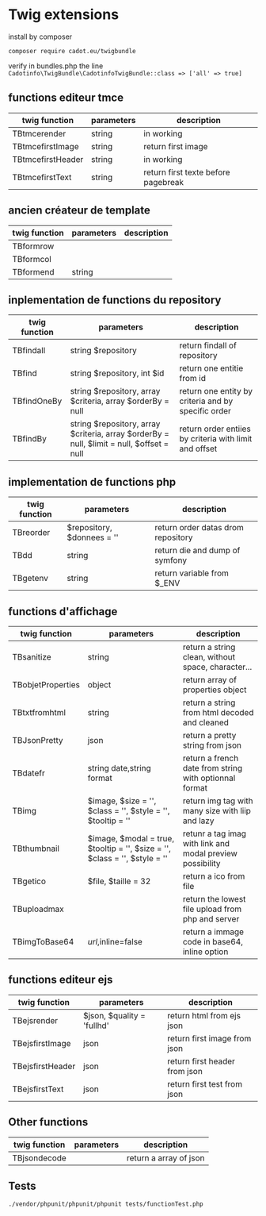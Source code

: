 # Twig extensions

install by composer

`composer require cadot.eu/twigbundle`

verify in bundles.php the line
`Cadotinfo\TwigBundle\CadotinfoTwigBundle::class => ['all' => true]`

## functions editeur tmce

| twig function     | parameters | description                         |
| ----------------- | ---------- | ----------------------------------- |
| TBtmcerender      | string     | in working                          |
| TBtmcefirstImage  | string     | return first image                  |
| TBtmcefirstHeader | string     | in working                          |
| TBtmcefirstText   | string     | return first texte before pagebreak |

## ancien créateur de template

| twig function | parameters | description |
| ------------- | ---------- | ----------- |
| TBformrow     |            |             |
| TBformcol     |            |             |
| TBformend     | string     |             |

## inplementation de functions du repository

| twig function | parameters                                                                                | description                                            |
| ------------- | ----------------------------------------------------------------------------------------- | ------------------------------------------------------ |
| TBfindall     | string $repository                                                                        | return findall of repository                           |
| TBfind        | string $repository, int $id                                                               | return one entitie from id                             |
| TBfindOneBy   | string $repository, array $criteria, array $orderBy = null                                | return one entity by criteria and by specific order    |
| TBfindBy      | string $repository, array $criteria, array $orderBy = null, $limit = null, $offset = null | return order entiies by criteria with limit and offset |

## implementation de functions php

| twig function | parameters                 | description                        |
| ------------- | -------------------------- | ---------------------------------- |
| TBreorder     | $repository, $donnees = '' | return order datas drom repository |
| TBdd          | string                     | return die and dump of symfony     |
| TBgetenv      | string                     | return variable from $\_ENV        |

## functions d'affichage

| twig function     | parameters                                                                 | description                                               |
| ----------------- | -------------------------------------------------------------------------- | --------------------------------------------------------- |
| TBsanitize        | string                                                                     | return a string clean, without space, character...        |
| TBobjetProperties | object                                                                     | return array of properties object                         |
| TBtxtfromhtml     | string                                                                     | return a string from html decoded and cleaned             |
| TBJsonPretty      | json                                                                       | return a pretty string from json                          |
| TBdatefr          | string date,string format                                                  | return a french date from string with optionnal format    |
| TBimg             | $image, $size = '', $class = '', $style = '', $tooltip = ''                | return img tag with many size with liip and lazy          |
| TBthumbnail       | $image, $modal = true, $tooltip = '', $size = '', $class = '', $style = '' | retunr a tag imag with link and modal preview possibility |
| TBgetico          | $file, $taille = 32                                                        | return a ico from file                                    |
| TBuploadmax       |                                                                            | return the lowest file upload from php and server         |
| TBimgToBase64     |$url,$inline=false                                                          | return a immage code in base64, inline option             |

## functions editeur ejs

| twig function    | parameters                 | description                   |
| ---------------- | -------------------------- | ----------------------------- |
| TBejsrender      | $json, $quality = 'fullhd' | return html from ejs json     |
| TBejsfirstImage  | json                       | return first image from json  |
| TBejsfirstHeader | json                       | return first header from json |
| TBejsfirstText   | json                       | return first test from json   |

## Other functions

| twig function | parameters | description                            |
| ------------- | ---------- | -------------------------------------- |
| TBjsondecode  |            | return a array of json                 |

## Tests

` ./vendor/phpunit/phpunit/phpunit tests/functionTest.php `
